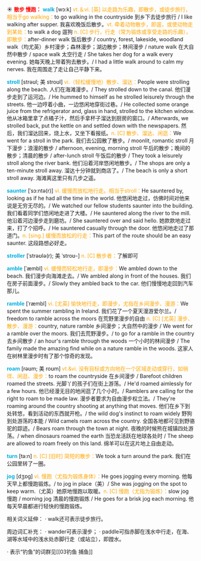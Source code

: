 ☀ <font color="red">**散步 慢跑：**</font>
<font color="sky blue">**walk**</font> [wɔ:k] 
<font color="orange">vt.＆vi. [英] 以走路为乐趣，即散步，或徒步旅行，相当于go walking：</font>to go walking in the countryside 到乡下去徒步旅行 / I like walking after supper. 我喜欢晚饭后散步。<font color="orange">vt. 牵着动物散步，即遛，或使动物走到某处：</font>to walk a dog 遛狗 <font color="orange">n. [C] 步行，行走（常为锻炼或享受走路的乐趣），即散步：</font>after-dinner walk 饭后散步 / country, forest, lakeside, woodland walk（均尤英）乡村漫步；森林漫步；湖边散步；林间漫步 / nature walk 在大自然中散步 / space walk 太空行走 / She takes her dog for a walk every evening. 她每天晚上带着狗去散步。/ I had a little walk around to calm my nerves. 我在周围走了走让自己平静下来。
           
<font color="sky blue">**stroll**</font> [strəʊl; 美 stroʊl]
<font color="orange">vi.（轻松缓慢地）散步、溜达：</font>People were strolling along the beach. 人们在海滩漫步。/ They strolled down to the canal. 他们漫步走到了运河边。/ He hummed to himself as he strolled leisurely through the streets. 他一边哼着小曲，一边悠闲地穿街过巷。/ He collected some orange juice from the refrigerator and, glass in hand, strolled to the kitchen window. 他从冰箱里拿了点橘子汁，然后手拿杯子溜达到厨房的窗口。/ Afterwards, we strolled back, put the kettle on and settled down with the newspapers. 然后，我们溜达回来，烧上水，又坐下看报纸。<font color="orange">n. [C] 散步、溜达、闲逛：</font>We went for a stroll in the park. 我们去公园散了散步。/ moonlit, romantic stroll 月下漫步；浪漫的散步 / afternoon, evening, morning stroll 午后的散步；晚间的散步；清晨的散步 / after-lunch stroll 午饭后的散步 / They took a leisurely stroll along the river bank. 他们沿着河岸悠闲地散步。/ The shops are only a ten-minute stroll away. 溜达十分钟就到商店了。/ The beach is only a short stroll away. 海滩离这里只有几步之遥。
                      
<font color="sky blue">**saunter**</font> [ˈsɔ:ntə(r)]
<font color="orange">vi. 缓慢而放松地行走。相当于stroll：</font>He sauntered by, looking as if he had all the time in the world. 他悠闲地走过，仿佛时间对他来说是无穷无尽的。/ We watched our fellow students saunter into the building. 我们看着同学们悠闲地走进了大楼。/ He sauntered along the river to the mill. 他沿着河边漫步走到磨坊。/ She sauntered over and said hello. 她款款地走过来，打了个招呼。/ He sauntered casually through the door. 他悠闲地走过了那道门。<font color="orange">n. [sing.] 缓慢而放松的行走：</font>This part of the route should be an easy saunter. 这段路想必好走。

<font color="sky blue">**stroller**</font> [ˈstrəʊlə(r); 美 ˈstroʊ-]
<font color="orange">n. [C] 散步者：</font>了解即可

<font color="sky blue">**amble**</font> [ˈæmbl]
<font color="orange">vi. 缓慢而轻松地行走，即漫步：</font>We ambled down to the beach. 我们漫步向海滩走去。/ We ambled along in front of the houses. 我们在房子前面漫步。/ Slowly they ambled back to the car. 他们慢慢地走回到汽车那儿。
           
<font color="sky blue">**ramble**</font> [ˈræmbl]
<font color="orange">vi. [尤英] 愉快地行走，即漫步，尤指在乡间漫步、漫游：</font>We spent the summer rambling in Ireland. 我们花了一个夏天漫游爱尔兰。/ freedom to ramble across the moors 在荒野里漫步的自由 <font color="orange">n. [C] [尤英] 漫步、散步、漫游：</font>country, nature ramble 乡间漫步；大自然中的漫步 / We went for a ramble over the moors. 我们去荒野漫步。/ to go for a ramble in the country 去乡间散步 / an hour's ramble through the woods 一个小时的林间漫步 / The family made the amazing find while on a nature ramble in the woods. 这家人在树林里漫步时有了那个惊奇的发现。
           
<font color="sky blue">**roam**</font> [rəʊm; 美 roʊm]
<font color="orange">vt.&vi. 没有目标或方向地在一个区域走动或穿行，如徜徉、闲逛、漫步：</font>to roam the countryside 在乡间漫步 / Barefoot children roamed the streets. 光脚丫的孩子们在街上游荡。/ He'd roamed aimlessly for a few hours. 他已经漫无目的地闲逛了几个小时。/ Ramblers are calling for the right to roam to be made law. 漫步者要求为自由漫步权立法。/ They're roaming around the country shooting at anything that moves. 他们在乡下到处转悠，看到活动的东西就开枪。/ the wild dog's instinct to roam widely 野狗到处游荡的本能 / Wild camels roam across the country. 全国各地都可见到野骆驼的踪迹。/ Bears roam through the town at night. 夜晚的时候熊在城镇四处游荡。/ when dinosaurs roamed the earth 当恐龙活跃在地球各处时 / The sheep are allowed to roam freely on this land. 绵羊可以在这片地上自由走动。

<font color="sky blue">**turn**</font> [tə:n] 
<font color="orange">n. [C] [旧时] 简短的散步：</font>We took a turn around the park. 我们在公园里转了一圈。

<font color="sky blue">**jog**</font> [dӡɒɡ] 
<font color="orange">vi. 慢跑（尤指为锻炼身体）：</font>He goes jogging every morning. 他每天早上都慢跑锻炼。/ to jog in place（美）/ She was jogging on the spot to keep warm.（尤英）她原地慢跑以取暖。<font color="orange">n. [C] 慢跑（尤指为锻炼）：</font>slow jog 慢跑 / morning jog 清晨的慢跑锻炼 / He goes for a brisk jog each morning. 他每天早晨都进行轻快的慢跑锻炼。

相关词义延伸：
· walk还可表示徒步旅行。

周边词汇补充：
· wander可表示漫步；
· paddle可指赤脚在浅水中行走，在海、湖等水域中的浅水处赤脚行走（或站立），即蹚水。

· 表示“钓鱼”的词群见[[03钓鱼 捕鱼]]
